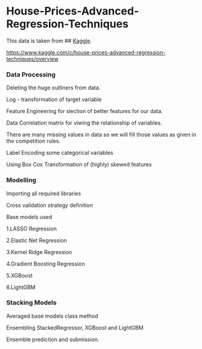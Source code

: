 # House-Prices-Advanced-Regression-Techniques

This data is taken from ## [Kaggle](https://www.kaggle.com/c/house-prices-advanced-regression-techniques/overview).

https://www.kaggle.com/c/house-prices-advanced-regression-techniques/overview

### Data Processing

Deleting the huge outliners from data.
  
Log - transformation of target variable

Feature Engineering for slection of better features for our data.

Data Correlation matrix for viwing the relationship of variables.

There are many missing values in data so we will fill those values as given in the competition rules.

Label Encoding some categorical variables

Using Box Cox Transformation of (highly) skewed features

### Modelling

Importing all required libraries

Cross validation strategy definition

Base models used 

1.LASSO Regression

2.Elastic Net Regression

3.Kernel Ridge Regression

4.Gradient Boosting Regression

5.XGBoost

6.LightGBM 

### Stacking Models

Averaged base models class method

Ensembling StackedRegressor, XGBoost and LightGBM

Ensemble prediction and submission.




